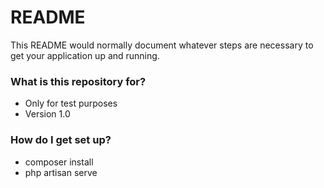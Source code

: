 # README #

This README would normally document whatever steps are necessary to get your application up and running.

### What is this repository for? ###

* Only for test purposes
* Version 1.0

### How do I get set up? ###

* composer install
* php artisan serve
